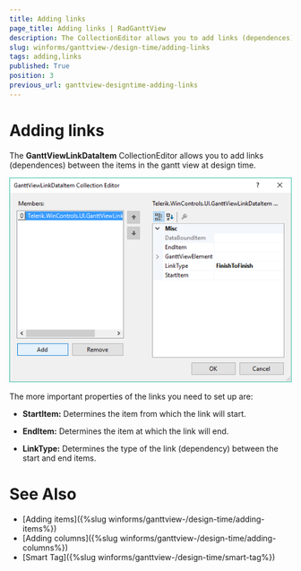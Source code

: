 ```yaml
---
title: Adding links
page_title: Adding links | RadGanttView
description: The CollectionEditor allows you to add links (dependences) between the items in the gantt view at design time.
slug: winforms/ganttview-/design-time/adding-links
tags: adding,links
published: True
position: 3
previous_url: ganttview-designtime-adding-links
---
```


# Adding links

The __GanttViewLinkDataItem__ CollectionEditor allows you to add links (dependences) between the items in the gantt view at design time.
        
![ganttview-designtime-adding-links 001](images/ganttview-designtime-adding-links001.png)

The more important properties of the links you need to set up are:

* __StartItem:__ Determines the item from which the link will start.
            

* __EndItem:__ Determines the item at which the link will end.
            

* __LinkType:__ Determines the type of the link (dependency) between the start and end items.

# See Also

* [Adding items]({%slug winforms/ganttview-/design-time/adding-items%})
* [Adding columns]({%slug winforms/ganttview-/design-time/adding-columns%})
* [Smart Tag]({%slug winforms/ganttview-/design-time/smart-tag%})